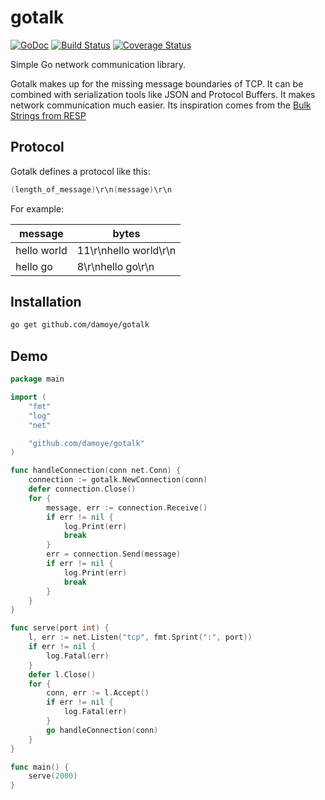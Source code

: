 # gotalk
[![GoDoc](http://img.shields.io/badge/go-documentation-blue.svg?style=flat-square)](https://godoc.org/github.com/damoye/gotalk)
[![Build Status](https://travis-ci.org/damoye/gotalk.svg?branch=master)](https://travis-ci.org/damoye/gotalk)
[![Coverage Status](https://coveralls.io/repos/github/damoye/gotalk/badge.svg)](https://coveralls.io/github/damoye/gotalk)

Simple Go network communication library.

Gotalk makes up for the missing message boundaries of TCP. It can be combined with serialization tools like JSON and Protocol Buffers. It makes network communication much easier. Its inspiration comes from the [Bulk Strings from RESP](https://redis.io/topics/protocol#resp-bulk-strings)

## Protocol
Gotalk defines a protocol like this:

```go
(length_of_message)\r\n(message)\r\n
```

For example:

message     | bytes
------------|----------------------
hello world | 11\r\nhello world\r\n
hello go    | 8\r\nhello go\r\n

## Installation
```sh
go get github.com/damoye/gotalk
```

## Demo
```go
package main

import (
	"fmt"
	"log"
	"net"

	"github.com/damoye/gotalk"
)

func handleConnection(conn net.Conn) {
	connection := gotalk.NewConnection(conn)
	defer connection.Close()
	for {
		message, err := connection.Receive()
		if err != nil {
			log.Print(err)
			break
		}
		err = connection.Send(message)
		if err != nil {
			log.Print(err)
			break
		}
	}
}

func serve(port int) {
	l, err := net.Listen("tcp", fmt.Sprint(":", port))
	if err != nil {
		log.Fatal(err)
	}
	defer l.Close()
	for {
		conn, err := l.Accept()
		if err != nil {
			log.Fatal(err)
		}
		go handleConnection(conn)
	}
}

func main() {
	serve(2000)
}
```
